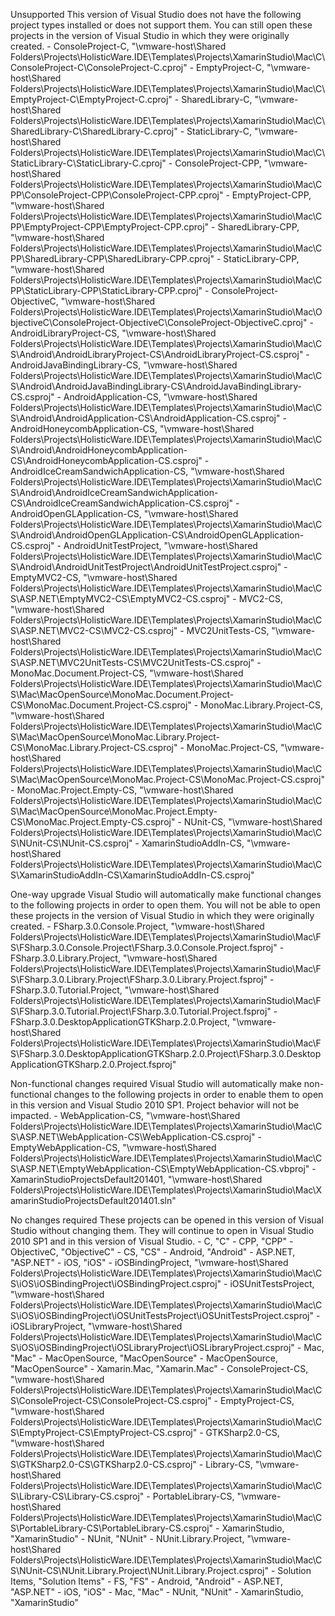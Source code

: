 Unsupported
This version of Visual Studio does not have the following project types installed or does not support them. You can still open these projects in the version of Visual Studio in which they were originally created.
	 - ConsoleProject-C, "\\vmware-host\Shared Folders\Projects\HolisticWare.IDE\Templates\Projects\XamarinStudio\Mac\C\ConsoleProject-C\ConsoleProject-C.cproj"
	 - EmptyProject-C, "\\vmware-host\Shared Folders\Projects\HolisticWare.IDE\Templates\Projects\XamarinStudio\Mac\C\EmptyProject-C\EmptyProject-C.cproj"
	 - SharedLibrary-C, "\\vmware-host\Shared Folders\Projects\HolisticWare.IDE\Templates\Projects\XamarinStudio\Mac\C\SharedLibrary-C\SharedLibrary-C.cproj"
	 - StaticLibrary-C, "\\vmware-host\Shared Folders\Projects\HolisticWare.IDE\Templates\Projects\XamarinStudio\Mac\C\StaticLibrary-C\StaticLibrary-C.cproj"
	 - ConsoleProject-CPP, "\\vmware-host\Shared Folders\Projects\HolisticWare.IDE\Templates\Projects\XamarinStudio\Mac\CPP\ConsoleProject-CPP\ConsoleProject-CPP.cproj"
	 - EmptyProject-CPP, "\\vmware-host\Shared Folders\Projects\HolisticWare.IDE\Templates\Projects\XamarinStudio\Mac\CPP\EmptyProject-CPP\EmptyProject-CPP.cproj"
	 - SharedLibrary-CPP, "\\vmware-host\Shared Folders\Projects\HolisticWare.IDE\Templates\Projects\XamarinStudio\Mac\CPP\SharedLibrary-CPP\SharedLibrary-CPP.cproj"
	 - StaticLibrary-CPP, "\\vmware-host\Shared Folders\Projects\HolisticWare.IDE\Templates\Projects\XamarinStudio\Mac\CPP\StaticLibrary-CPP\StaticLibrary-CPP.cproj"
	 - ConsoleProject-ObjectiveC, "\\vmware-host\Shared Folders\Projects\HolisticWare.IDE\Templates\Projects\XamarinStudio\Mac\ObjectiveC\ConsoleProject-ObjectiveC\ConsoleProject-ObjectiveC.cproj"
	 - AndroidLibraryProject-CS, "\\vmware-host\Shared Folders\Projects\HolisticWare.IDE\Templates\Projects\XamarinStudio\Mac\CS\Android\AndroidLibraryProject-CS\AndroidLibraryProject-CS.csproj"
	 - AndroidJavaBindingLibrary-CS, "\\vmware-host\Shared Folders\Projects\HolisticWare.IDE\Templates\Projects\XamarinStudio\Mac\CS\Android\AndroidJavaBindingLibrary-CS\AndroidJavaBindingLibrary-CS.csproj"
	 - AndroidApplication-CS, "\\vmware-host\Shared Folders\Projects\HolisticWare.IDE\Templates\Projects\XamarinStudio\Mac\CS\Android\AndroidApplication-CS\AndroidApplication-CS.csproj"
	 - AndroidHoneycombApplication-CS, "\\vmware-host\Shared Folders\Projects\HolisticWare.IDE\Templates\Projects\XamarinStudio\Mac\CS\Android\AndroidHoneycombApplication-CS\AndroidHoneycombApplication-CS.csproj"
	 - AndroidIceCreamSandwichApplication-CS, "\\vmware-host\Shared Folders\Projects\HolisticWare.IDE\Templates\Projects\XamarinStudio\Mac\CS\Android\AndroidIceCreamSandwichApplication-CS\AndroidIceCreamSandwichApplication-CS.csproj"
	 - AndroidOpenGLApplication-CS, "\\vmware-host\Shared Folders\Projects\HolisticWare.IDE\Templates\Projects\XamarinStudio\Mac\CS\Android\AndroidOpenGLApplication-CS\AndroidOpenGLApplication-CS.csproj"
	 - AndroidUnitTestProject, "\\vmware-host\Shared Folders\Projects\HolisticWare.IDE\Templates\Projects\XamarinStudio\Mac\CS\Android\AndroidUnitTestProject\AndroidUnitTestProject.csproj"
	 - EmptyMVC2-CS, "\\vmware-host\Shared Folders\Projects\HolisticWare.IDE\Templates\Projects\XamarinStudio\Mac\CS\ASP.NET\EmptyMVC2-CS\EmptyMVC2-CS.csproj"
	 - MVC2-CS, "\\vmware-host\Shared Folders\Projects\HolisticWare.IDE\Templates\Projects\XamarinStudio\Mac\CS\ASP.NET\MVC2-CS\MVC2-CS.csproj"
	 - MVC2UnitTests-CS, "\\vmware-host\Shared Folders\Projects\HolisticWare.IDE\Templates\Projects\XamarinStudio\Mac\CS\ASP.NET\MVC2UnitTests-CS\MVC2UnitTests-CS.csproj"
	 - MonoMac.Document.Project-CS, "\\vmware-host\Shared Folders\Projects\HolisticWare.IDE\Templates\Projects\XamarinStudio\Mac\CS\Mac\MacOpenSource\MonoMac.Document.Project-CS\MonoMac.Document.Project-CS.csproj"
	 - MonoMac.Library.Project-CS, "\\vmware-host\Shared Folders\Projects\HolisticWare.IDE\Templates\Projects\XamarinStudio\Mac\CS\Mac\MacOpenSource\MonoMac.Library.Project-CS\MonoMac.Library.Project-CS.csproj"
	 - MonoMac.Project-CS, "\\vmware-host\Shared Folders\Projects\HolisticWare.IDE\Templates\Projects\XamarinStudio\Mac\CS\Mac\MacOpenSource\MonoMac.Project-CS\MonoMac.Project-CS.csproj"
	 - MonoMac.Project.Empty-CS, "\\vmware-host\Shared Folders\Projects\HolisticWare.IDE\Templates\Projects\XamarinStudio\Mac\CS\Mac\MacOpenSource\MonoMac.Project.Empty-CS\MonoMac.Project.Empty-CS.csproj"
	 - NUnit-CS, "\\vmware-host\Shared Folders\Projects\HolisticWare.IDE\Templates\Projects\XamarinStudio\Mac\CS\NUnit-CS\NUnit-CS.csproj"
	 - XamarinStudioAddIn-CS, "\\vmware-host\Shared Folders\Projects\HolisticWare.IDE\Templates\Projects\XamarinStudio\Mac\CS\XamarinStudioAddIn-CS\XamarinStudioAddIn-CS.csproj"


One-way upgrade
Visual Studio will automatically make functional changes to the following projects in order to open them. You will not be able to open these projects in the version of Visual Studio in which they were originally created.
	 - FSharp.3.0.Console.Project, "\\vmware-host\Shared Folders\Projects\HolisticWare.IDE\Templates\Projects\XamarinStudio\Mac\FS\FSharp.3.0.Console.Project\FSharp.3.0.Console.Project.fsproj"
	 - FSharp.3.0.Library.Project, "\\vmware-host\Shared Folders\Projects\HolisticWare.IDE\Templates\Projects\XamarinStudio\Mac\FS\FSharp.3.0.Library.Project\FSharp.3.0.Library.Project.fsproj"
	 - FSharp.3.0.Tutorial.Project, "\\vmware-host\Shared Folders\Projects\HolisticWare.IDE\Templates\Projects\XamarinStudio\Mac\FS\FSharp.3.0.Tutorial.Project\FSharp.3.0.Tutorial.Project.fsproj"
	 - FSharp.3.0.DesktopApplicationGTKSharp.2.0.Project, "\\vmware-host\Shared Folders\Projects\HolisticWare.IDE\Templates\Projects\XamarinStudio\Mac\FS\FSharp.3.0.DesktopApplicationGTKSharp.2.0.Project\FSharp.3.0.DesktopApplicationGTKSharp.2.0.Project.fsproj"


Non-functional changes required
Visual Studio will automatically make non-functional changes to the following projects in order to enable them to open in this version and Visual Studio 2010 SP1. Project behavior will not be impacted.
	 - WebApplication-CS, "\\vmware-host\Shared Folders\Projects\HolisticWare.IDE\Templates\Projects\XamarinStudio\Mac\CS\ASP.NET\WebApplication-CS\WebApplication-CS.csproj"
	 - EmptyWebApplication-CS, "\\vmware-host\Shared Folders\Projects\HolisticWare.IDE\Templates\Projects\XamarinStudio\Mac\CS\ASP.NET\EmptyWebApplication-CS\EmptyWebApplication-CS.vbproj"
	 - XamarinStudioProjectsDefault201401, "\\vmware-host\Shared Folders\Projects\HolisticWare.IDE\Templates\Projects\XamarinStudio\Mac\XamarinStudioProjectsDefault201401.sln"


No changes required
These projects can be opened in this version of Visual Studio without changing them. They will continue to open in Visual Studio 2010 SP1 and in this version of Visual Studio.
	 - C, "C"
	 - CPP, "CPP"
	 - ObjectiveC, "ObjectiveC"
	 - CS, "CS"
	 - Android, "Android"
	 - ASP.NET, "ASP.NET"
	 - iOS, "iOS"
	 - iOSBindingProject, "\\vmware-host\Shared Folders\Projects\HolisticWare.IDE\Templates\Projects\XamarinStudio\Mac\CS\iOS\iOSBindingProject\iOSBindingProject.csproj"
	 - iOSUnitTestsProject, "\\vmware-host\Shared Folders\Projects\HolisticWare.IDE\Templates\Projects\XamarinStudio\Mac\CS\iOS\iOSBindingProject\iOSUnitTestsProject\iOSUnitTestsProject.csproj"
	 - iOSLibraryProject, "\\vmware-host\Shared Folders\Projects\HolisticWare.IDE\Templates\Projects\XamarinStudio\Mac\CS\iOS\iOSBindingProject\iOSLibraryProject\iOSLibraryProject.csproj"
	 - Mac, "Mac"
	 - MacOpenSource, "MacOpenSource"
	 - MacOpenSource, "MacOpenSource"
	 - Xamarin.Mac, "Xamarin.Mac"
	 - ConsoleProject-CS, "\\vmware-host\Shared Folders\Projects\HolisticWare.IDE\Templates\Projects\XamarinStudio\Mac\CS\ConsoleProject-CS\ConsoleProject-CS.csproj"
	 - EmptyProject-CS, "\\vmware-host\Shared Folders\Projects\HolisticWare.IDE\Templates\Projects\XamarinStudio\Mac\CS\EmptyProject-CS\EmptyProject-CS.csproj"
	 - GTKSharp2.0-CS, "\\vmware-host\Shared Folders\Projects\HolisticWare.IDE\Templates\Projects\XamarinStudio\Mac\CS\GTKSharp2.0-CS\GTKSharp2.0-CS.csproj"
	 - Library-CS, "\\vmware-host\Shared Folders\Projects\HolisticWare.IDE\Templates\Projects\XamarinStudio\Mac\CS\Library-CS\Library-CS.csproj"
	 - PortableLibrary-CS, "\\vmware-host\Shared Folders\Projects\HolisticWare.IDE\Templates\Projects\XamarinStudio\Mac\CS\PortableLibrary-CS\PortableLibrary-CS.csproj"
	 - XamarinStudio, "XamarinStudio"
	 - NUnit, "NUnit"
	 - NUnit.Library.Project, "\\vmware-host\Shared Folders\Projects\HolisticWare.IDE\Templates\Projects\XamarinStudio\Mac\CS\NUnit-CS\NUnit.Library.Project\NUnit.Library.Project.csproj"
	 - Solution Items, "Solution Items"
	 - FS, "FS"
	 - Android, "Android"
	 - ASP.NET, "ASP.NET"
	 - iOS, "iOS"
	 - Mac, "Mac"
	 - NUnit, "NUnit"
	 - XamarinStudio, "XamarinStudio"


